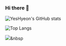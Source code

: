 ### Hi there 👋

<!--
**YesHyeon/YesHyeon** is a ✨ _special_ ✨ repository because its `README.md` (this file) appears on your GitHub profile.

Here are some ideas to get you started:

- 🔭 I’m currently working on ...
- 🌱 I’m currently learning ...
- 👯 I’m looking to collaborate on ...
- 🤔 I’m looking for help with ...
- 💬 Ask me about ...
- 📫 How to reach me: ...
- 😄 Pronouns: ...
- ⚡ Fun fact: ...
-->

![YesHyeon's GitHub stats](https://github-readme-stats.vercel.app/api?username=YesHyeon&show_icons=true&theme=highcontrast)

![Top Langs](https://github-readme-stats.vercel.app/api/top-langs/?username=YesHyeon&layout=compact&theme=highcontrast)

<img src="https://img.shields.io/badge/Python-3766AB?style=flat-square&logo=Python&logoColor=white"/></a>&nbsp 
